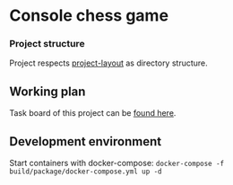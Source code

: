 # Console chess game 

### Project structure
Project respects [project-layout](https://github.com/golang-standards/project-layout) as directory structure.

## Working plan
Task board of this project can be [found here](https://github.com/Vehsamrak/gochess/projects/1).

## Development environment
Start containers with docker-compose: `docker-compose -f build/package/docker-compose.yml up -d`
